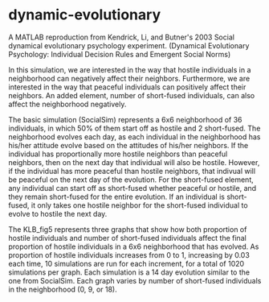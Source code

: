 # dynamic-evolutionary
A MATLAB reproduction from Kendrick, Li, and Butner's 2003 Social dynamical evolutionary psychology experiment. 
    (Dynamical Evolutionary Psychology: Individual Decision Rules and Emergent Social Norms)

In this simulation, we are interested in the way that hostile individuals in a neighborhood can negatively affect their neighbors.
Furthermore, we are interested in the way that peaceful individuals can positively affect their neighbors.
An added element, number of short-fused individuals, can also affect the neighborhood negatively. 

The basic simulation (SocialSim) represents a 6x6 neighborhood of 36 individuals, in which 50% of them start off as hostile and 2 short-fused. 
The neighborhood evolves each day, as each individual in the neighborhood has his/her attitude evolve based on the attitudes of his/her neighbors.
If the individual has proportionally more hostile neighbors than peaceful neighbors, then on the next day that individual will also be hostile.
However, if the individual has more peaceful than hostile neighbors, that indivual will be peaceful on the next day of the evolution.
For the short-fused element, any individual can start off as short-fused whether peaceful or hostile, and they remain short-fused for the entire evolution.
If an individual is short-fused, it only takes one hostile neighbor for the short-fused individual to evolve to hostile the next day. 

The KLB_fig5 represents three graphs that show how both proportion of hostile individuals and number of short-fused individuals affect the final proportion of hostile individuals in a 6x6 neighborhood that has evolved. 
As proportion of hostile individuals increases from 0 to 1, increasing by 0.03 each time, 10 simulations are run for each increment, for a total of 1020 simulations per graph.
Each simulation is a 14 day evolution similar to the one from SocialSim.
Each graph varies by number of short-fused individuals in the neighborhood (0, 9, or 18).
